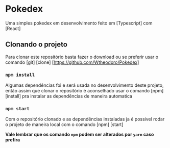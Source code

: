 # Pokedex

Uma simples pokedex em desenvolvimento feito em [Typescript] com [React]

## Clonando o projeto

Para clonar este repositório basta fazer o download ou se preferir usar o comando [git] [clone] [https://github.com/Wtheodoro/Pokedex]

### `npm install`

Algumas dependências foi e será usada no desenvolvimento deste projeto, então assim que clonar o repositório é aconselhado usar o comando [npm] [install] pra instalar as dependências de maneira automatica


### `npm start`

Com o repositório clonado e as dependências instaladas ja é possivel rodar o projeto de maneira local com o comando [npm] [start]

**Vale lembrar que os comando `npm` podem ser alterados por `yarn` caso prefira**